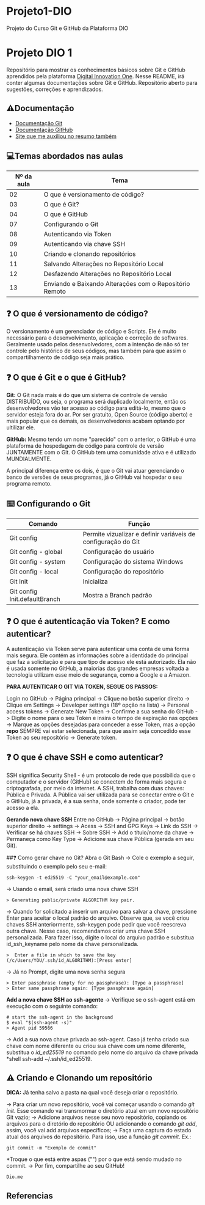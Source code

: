 # Projeto1-DIO
 Projeto do Curso Git e GitHub da Plataforma DIO
# Projeto DIO 1

Repositório para mostrar os conhecimentos básicos sobre Git e GitHub aprendidos pela plataforma [Digital Innovation One](https://web.dio.me/course/versionamento-de-codigo-com-git-e-github/learning/599dd3dd-d189-474f-a55c-22f37b4472da?back=/track/santander-bootcamp-2023-fullstack-java-angular&tab=undefined&moduleId=undefined). Nesse README, irá conter algumas documentações sobre Git e GitHub. Repositório aberto para sugestões, correções e aprendizados.

## ⚠️Documentação
- [Documentação Git](https://git-scm.com/doc)
- [Documentação GitHub](https://docs.github.com/)
- [Site que me auxiliou no resumo também](https://www.atlassian.com/br/git/tutorials/setting-up-a-repository#:~:text=Para%20criar%20um%20novo%20repositório,no%20diretório%20de%20trabalho%20atual.)

## 💻Temas abordados nas aulas
| Nº da aula | Tema |
|-------|---------|
|02| O que é versionamento de código?|
|03| O que é Git?|
|04| O que é GitHub|
|07| Configurando o Git|
|08| Autenticando via Token|
|09| Autenticando via chave SSH|
|10| Criando e clonando repositórios|
|11| Salvando Alterações no Repositório Local|
|12| Desfazendo Alterações no Repositório Local|
|13| Enviando e Baixando Alterações com o Repositório Remoto|

## ❓ O que é versionamento de código?
O versionamento é um gerenciador de código e Scripts. Ele é muito necessário para o desenvolvimento, aplicação e correção de softwares. Geralmente usado pelos desenvolvedores, com a intenção de não só ter controle pelo histórico de seus códigos, mas também para que assim o compartilhamento de código seja mais prático.

## ❓ O que é Git e o que é GitHub?
**Git:**
O Git nada mais é do que um sistema de controle de versão DISTRIBUÍDO, ou seja, o programa será duplicado localmente, então os desenvolvedores vão ter acesso ao código para editá-lo, mesmo que o servidor esteja fora do ar. Por ser gratuito, Open Source (código aberto) e mais popular que os demais, os desenvolvedores acabam optando por ultilizar ele.

**GitHub:**
Mesmo tendo um nome "parecido" com o anterior, o GitHub é uma plataforma de hospedagem de código para controle de versão JUNTAMENTE com o Git. O GitHub tem uma comunidade ativa e é utilizado MUNDIALMENTE.

A principal diferença entre os dois, é que o Git vai atuar gerenciando o banco de versões de seus programas, já o GitHub vai hospedar o seu programa remoto.


## ⌨️ Configurando o Git

| Comando | Função |
|---------|--------|
|Git config| Permite vizualizar e definir variáveis de configuração do Git|
|Git config - global| Configuração do usuário|
|Git config - system | Configuração do sistema Windows|
|Git config - local | Configuração do repositório|
|Git Init| Inicializa |
|Git config Init.defaultBranch | Mostra a Branch padrão |

## ❓ O que é autenticação via Token? E como autenticar?
A autenticação via Token serve para autenticar uma conta de uma forma mais segura. Ele contém as informações sobre a identidade do principal que faz a solicitação e para que tipo de acesso ele está autorizado. Ela não é usada somente no GitHub, a maiorias das grandes empresas voltada a tecnologia utilizam esse meio de segurança, como a Google e a Amazon.

**PARA AUTENTICAR O GIT VIA TOKEN, SEGUE OS PASSOS:**

Login no GitHub -> Página principal -> Clique no botão superior direito -> Clique em Settings -> Developer settings (18º opção na lista) -> Personal access tokens -> Generate New Token -> Confirme a sua senha do GitHub -> Digite o nome para o seu Token e insira o tempo de expiração nas opções -> Marque as opções desejadas para conceder a esse Token, mas a opção **repo** SEMPRE vai estar selecionada, para que assim seja concedido esse Token ao seu repositório -> Generate token.

## ❓ O que é chave SSH e como autenticar?

SSH significa Security Shell - é um protocolo de rede que possibilida que o computador e o servidor (GitHub) se conectem de forma mais segura e criptografada, por meio da internet. A SSH, trabalha com duas chaves: Pública e Privada. A Pública vai ser utilizada para se conectar entre o Git e o GitHub, já a privada, é a sua senha, onde somente o criador, pode ter acesso a ela.

**Gerando nova chave SSH**
Entre no GitHub -> Página principal -> botão superior direito -> settings -> Acess -> SSH and GPG Keys -> Link do SSH -> Verificar se há chaves SSH -> Sobre SSH -> Add o título/nome da chave -> Permaneça como Key Type -> Adicione sua chave Pública (gerada em seu Git).

##❓ Como gerar chave no Git?
Abra o Git Bash -> Cole o exemplo a seguir, substituindo o exemplo pelo seu e-mail: 
```
ssh-keygen -t ed25519 -C "your_email@example.com"
```
-> Usando o email, será criado uma nova chave SSH
```
> Generating public/private ALGORITHM key pair.
```
-> Quando for solicitado a inserir um arquivo para salvar a chave, pressione Enter para aceitar o local padrão do arquivo. Observe que, se você criou chaves SSH anteriormente, ssh-keygen pode pedir que você reescreva outra chave. Nesse caso, recomendamos criar uma chave SSH personalizada. Para fazer isso, digite o local do arquivo padrão e substitua id_ssh_keyname pelo nome da chave personalizada.
```
>  Enter a file in which to save the key (/c/Users/YOU/.ssh/id_ALGORITHM):[Press enter]
```
-> Já no Prompt, digite uma nova senha segura
```
> Enter passphrase (empty for no passphrase): [Type a passphrase]
> Enter same passphrase again: [Type passphrase again]
```
**Add a nova chave SSH ao ssh-agente**
-> Verifique se o ssh-agent está em execução com o seguinte comando: 
```
# start the ssh-agent in the background
$ eval "$(ssh-agent -s)"
> Agent pid 59566
```
-> Add a sua nova chave privada ao ssh-agent. Caso já tenha criado sua chave com nome diferente ou criou sua chave com um nome diferente, substitua o *id_ed25519* no comando pelo nome do arquivo da chave privada *shell ssh-add ~/.ssh/id_ed25519.



## ⚠️ Criando e Clonando um repositório

**DICA:** Já tenha salvo a pasta na qual você deseja criar o repositório.

-> Para criar um novo repositório, você vai começar usando o comando *git init*. Esse comando vai transmormar o diretório atual em um novo repositório Git vazio;
-> Adicione arquivos nesse seu novo repositório, copiando os arquivos para o diretório do repositório OU adicionando o comando *git add*, assim, você vai add arquivos específicos;
-> Faça uma captura do estado atual dos arquivos do repositório. Para isso, use a função *git commit*.
Ex.:
```
git commit -m "Exemplo de commit"
```
*Troque o que está entre aspas ("") por o que está sendo mudado no commit.
-> Por fim, compartilhe ao seu GitHub!



```
Dio.me
```

## Referencias

